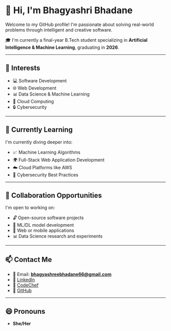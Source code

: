 # 👋 Hi, I'm Bhagyashri Bhadane

Welcome to my GitHub profile! I'm passionate about solving real-world problems through intelligent and creative software.

🎓 I'm currently a final-year B.Tech student specializing in **Artificial Intelligence & Machine Learning**, graduating in **2026**.

---

## 👀 Interests
- 💻 Software Development
- 🌐 Web Development
- 📊 Data Science & Machine Learning
- 🚀 Cloud Computing
- 🔒 Cybersecurity

---

## 🌱 Currently Learning
I'm currently diving deeper into:
- 📈 Machine Learning Algorithms
- 🌍 Full-Stack Web Application Development
- ☁️ Cloud Platforms like AWS
- 🔐 Cybersecurity Best Practices

---

## 🤝 Collaboration Opportunities
I'm open to working on:
- 🔓 Open-source software projects
- 🧠 ML/DL model development
- 📱 Web or mobile applications
- 📊 Data Science research and experiments

---

## 📫 Contact Me
- 📧 Email: **bhagyashreebhadane66@gmail.com**
- 💼 [LinkedIn](https://www.linkedin.com/in/bhagyashree-bhadane-645424257)
- 🍴 [CodeChef](https://www.codechef.com/users/bhagyashri_29)
- 🐙 [GitHub](https://github.com/Bhagyashri2004)

---

## 😄 Pronouns
- **She/Her**


